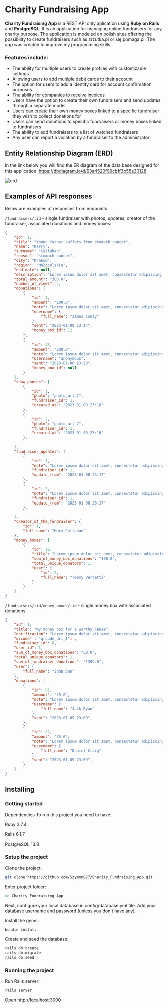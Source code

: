 # Charity Fundraising App

**Charity Fundraising App** is a REST API only aplication using **Ruby on Rails** and **PostgreSQL**. It is an application for managing online fundraisers for any charity purpose.
The application is modeled on polish sites offering the possibility to create fundraisers such as zrzutka.pl or się pomaga.pl. The app was created to improve my programming skills.

### Features include:
- The ability for multiple users to create profiles with customizable settings
- Allowing users to add multiple debit cards to their account
- The option for users to add a identity card for account confirmation purposes
- The ability for companies to receive invoices
- Users have the option to create their own fundraisers and send updates through a separate model
- Users can create their own money boxes linked to a specific fundraiser they wish to collect donations for
- Users can send donations to specific fundraisers or money boxes linked to fundraisers
- The ability to add fundraisers to a list of watched fundraisers
- Any user can report a violation by a fundraiser to the administrator

## Entity Relationship Diagram (ERD)
In the link below you will find the ER diagram of the data base designed for this application. 
https://dbdiagram.io/d/63a4520f99cb1f3b55a30128

![erd](https://user-images.githubusercontent.com/6316812/212560249-3112a9b0-5546-4525-bc97-c318c22d51d9.png)

## Examples of API responses
Below are examples of responses from endpoints.

`/fundraisers/:id` - single fundraiser with photos, updates, creator of the fundraiser, associated donations and money boxes:
```json
{
    "id": 1,
    "title": "Young father suffers from stomach cancer",
    "name": "Harry",
    "surname": "Callahan",
    "reason": "stomach cancer",
    "city": "Kraków",
    "region": "Małopolskie",
    "end_date": null,
    "description": "Lorem ipsum dolor sit amet, consectetur adipiscing elit.",
    "total_amount": "300.0",
    "number_of_views": 4,
    "donations": [
        {
            "id": 5,
            "amount": "100.0",
            "note": "Lorem ipsum dolor sit amet, consectetur adipiscing elit.",
            "username": {
                "full_name": "James Conay"
            },
            "sent": "2023-01-08 23:14",
            "money_box_id": 12
        },
        {
            "id": 43,
            "amount": "200.0",
            "note": "Lorem ipsum dolor sit amet, consectetur adipiscing elit.",
            "username": "anonymous",
            "sent": "2023-01-08 23:23",
            "money_box_id": null
        }
    ],
    "show_photos": [
        {
            "id": 1,
            "photo": "photo_url_1",
            "fundraiser_id": 1,
            "created_at": "2023-01-08 23:16"
        },
        {
            "id": 2,
            "photo": "photo_url_2",
            "fundraiser_id": 1,
            "created_at": "2023-01-08 23:16"
        },
 
    ],
    "fundraiser_updates": [
        {
            "id": 1,
            "note": "Lorem ipsum dolor sit amet, consectetur adipiscing elit.",
            "fundraiser_id": 1,
            "update_from": "2023-01-08 23:17"
        },
        {
            "id": 2,
            "note": "Lorem ipsum dolor sit amet, consectetur adipiscing elit.",
            "fundraiser_id": 1,
            "update_from": "2023-01-08 23:17"
        },

    ],
    "creator_of_the_fundraiser": {
        "id": 1,
        "full_name": "Mary Callahan"
    },
    "money_boxes": [
        {
            "id": 12,
            "title": "Lorem ipsum dolor sit amet, consectetur adipiscing elit.",
            "sum_of_money_box_donations": "100.0",
            "total_unique_donators": 1,
            "user": {
                "id": 2,
                "full_name": "Tommy Vercetti"
            }
        }
    ]
}
```

`/fundraisers/:id/money_boxes/:id` - single money box with associated donations:
```json
{
    "id": 1,
    "title": "My money box for a worthy cause",
    "notification": "Lorem ipsum dolor sit amet, consectetur adipiscing elit.",
    "qrcode" : "qrcode_url_1": ,
    "fundraiser_id": 8,
    "user_id": 1,
    "sum_of_money_box_donations": "50.0",
    "total_unique_donators": 1,
    "sum_of_fundraiser_donations": "1399.0",
    "user": {
        "full_name": "John Doe"
    },
    "donations": [
        {
            "id": 81,
            "amount": "25.0",
            "note": "Lorem ipsum dolor sit amet, consectetur adipiscing elit.",
            "username": {
                "full_name": "Jack Ryan"
            },
            "sent": "2023-01-09 23:09",
        },
        {
            "id": 82,
            "amount": "25.0",
            "note": "Lorem ipsum dolor sit amet, consectetur adipiscing elit.",
            "username": {
                "full_name": "Daniel Craig"
            },
            "sent": "2023-01-09 23:09",
        }
    ]
}
```

## Installing

### Getting started

Dependencies
To run this project you need to have:

Ruby 2.7.4

Rails 6.1.7

PostgreSQL 13.8

### Setup the project
Clone the project:
``` bash
git clone https://github.com/SzymonB77/Charity_Fundraising_App.git
```

Enter project folder:
``` bash
cd Charity_Fundraising_App
```

Next, configure your local database in config/database.yml file. Add your database username and password (unless you don't have any).

Install the gems:
``` bash
bundle install
```

Create and seed the database:
``` bash
rails db:create 
rails db:migrate
rails db:seed
```

### Running the project

Run Rails server:
```bash
rails server
```
Open http://localhost:3000
